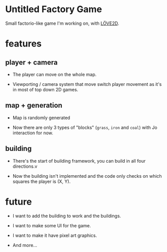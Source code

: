 # Untitled Factory Game

Small factorio-like game I'm working on, with [LÖVE2D](https://www.love2d.org). 


# features

## player + camera

- The player can move on the whole map.

- Viewporting / camera system that move switch player movement as it's in most of top down 2D games.

## map + generation

- Map is randomly generated 

- Now there are only 3 types of "blocks" (`grass`, `iron` and `coal`) with Jo interaction for now.

## building

- There's the start of building framework, you can build in all four directions.v

- Now the building isn't implemented and the code only checks on which squares the player is (X, Y).

# future

- I want to add the building to work and the buildings. 

- I want to make some UI for the game.

- I want to make it have pixel art graphics. 

- And more...
